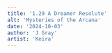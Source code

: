 ```yaml
---
title: '1.29 A Dreamer Resolute'
alt: 'Mysteries of the Arcana'
date: '2024-10-03'
author: 'J Gray'
artist: 'Keira'
---
```

